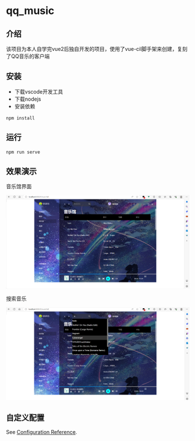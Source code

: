 # qq_music

## 介绍

该项目为本人自学完vue2后独自开发的项目，使用了vue-cil脚手架来创建，复刻了QQ音乐的客户端

## 安装

- 下载vscode开发工具
- 下载nodejs
- 安装依赖

```
npm install
```

## 运行

```
npm run serve
```

## 效果演示

音乐馆界面

![{音乐馆}](./image/%E9%9F%B3%E4%B9%90%E9%A6%86.png)

搜索音乐

![搜索](./image/%E6%90%9C%E7%B4%A2.png)

## 自定义配置

See [Configuration Reference](https://cli.vuejs.org/config/).
